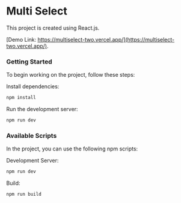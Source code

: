 # Multi Select

This project is created using React.js.

[Demo Link: https://multiselect-two.vercel.app/](https://multiselect-two.vercel.app/).

### Getting Started

To begin working on the project, follow these steps:

Install dependencies:

```bash
npm install
```

Run the development server:

```bash
npm run dev
```

### Available Scripts

In the project, you can use the following npm scripts:

Development Server:

```bash
npm run dev
```

Build:

```bash
npm run build
```
